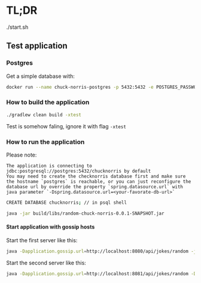 # TL;DR

./start.sh

## Test application

### Postgres
Get a simple database with:
```bash
docker run --name chuck-norris-postgres -p 5432:5432 -e POSTGRES_PASSWORD=postgres -d postgres
```

### How to build the application

```bash
./gradlew clean build -xtest
```

Test is somehow faling, ignore it with flag `-xtest`

### How to run the application

Please note:
```
The application is connecting to jdbc:postgresql://postgres:5432/chucknorris by default
You may need to create the checknorris database first and make sure the hostname `postgres` is reachable, or you can just reconfigure the database url by override the property `spring.datasource.url` with java parameter `-Dspring.datasource.url=<your-favorate-db-url>`
```

```bash
CREATE DATABASE chucknorris; // in psql shell
```

```bash
java -jar build/libs/random-chuck-norris-0.0.1-SNAPSHOT.jar
```

#### Start application with gossip hosts

Start the first server like this:

```bash
java -Dapplication.gossip.url=http://localhost:8080/api/jokes/random -jar build/libs/random-chuck-norris-0.0.1-SNAPSHOT.jar
```

Start the second server like this:

```bash
java -Dapplication.gossip.url=http://localhost:8081/api/jokes/random -Dserver.port=8081 -jar build/libs/random-chuck-norris-0.0.1-SNAPSHOT.jar
```
